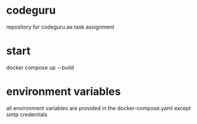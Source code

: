 # codeguru
repository for  codeguru.ae task assignment 


# start
docker compose up --build


# environment variables
all environment variables are provided in the docker-compose.yaml except smtp credentials





